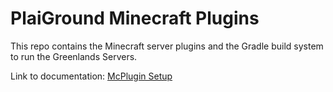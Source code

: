 # PlaiGround Minecraft Plugins

This repo contains the Minecraft server plugins and the Gradle build system to run the Greenlands Servers.

Link to documentation: [McPlugin Setup](/Docs/McPlugin/Set-Up.md)
